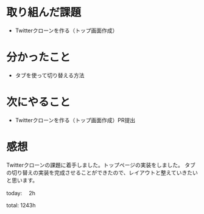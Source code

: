 #  取り組んだ課題
- Twitterクローンを作る（トップ画面作成）


# 分かったこと
- タブを使って切り替える方法

# 次にやること
- Twitterクローンを作る（トップ画面作成）PR提出


# 感想
Twitterクローンの課題に着手しました。トップページの実装をしました。
タブの切り替えの実装を完成させることができたので、レイアウトと整えていきたいと思います。

today: 　2h

total: 1243h
